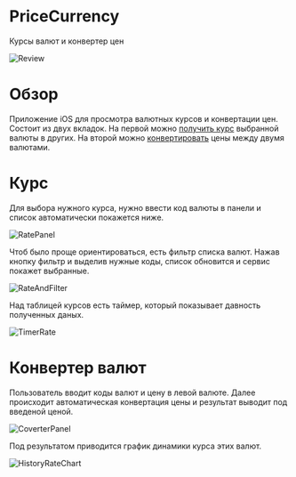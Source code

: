 # PriceCurrency
Курсы валют и конвертер цен

![Review](https://github.com/DenDmitriev/PriceCurrency/assets/65191747/210a3c76-5215-4ac5-9aa7-fb4d8c7e34fb)

# Обзор
Приложение iOS для просмотра валютных курсов и конвертации цен. Состоит из двух вкладок. На первой можно [получить курс](#курс) выбранной валюты в других. На второй можно [конвертировать](#конвертер-валют) цены между двумя валютами.

# Курс
Для выбора нужного курса, нужно ввести код валюты в панели и список автоматически покажется ниже.

![RatePanel](https://github.com/DenDmitriev/PriceCurrency/assets/65191747/3772a23f-cd43-4a77-97f8-c56166f7c0f5)

Чтоб было проще ориентироваться, есть фильтр списка валют. Нажав кнопку фильтр и выделив нужные коды, список обновится и сервис покажет выбранные. 

![RateAndFilter](https://github.com/DenDmitriev/PriceCurrency/assets/65191747/dd8d80b8-8305-43ee-a664-b959b4d5631b)

Над таблицей курсов есть таймер, который показывает давность полученных даных.

![TimerRate](https://github.com/DenDmitriev/PriceCurrency/assets/65191747/3b0f989f-15cf-4a0b-9fd6-d1e8949e67c2)

# Конвертер валют
Пользователь вводит коды валют и цену в левой валюте. Далее происходит автоматическая конвертация цены и результат выводит под введеной ценой.

![CoverterPanel](https://github.com/DenDmitriev/PriceCurrency/assets/65191747/a1fd76f5-48c3-4cc9-a24d-048d2d1dbd6e)

Под результатом приводится график динамики курса этих валют. 

![HistoryRateChart](https://github.com/DenDmitriev/PriceCurrency/assets/65191747/70b5d923-e90b-4f38-b4d3-90d87e2293f1)



